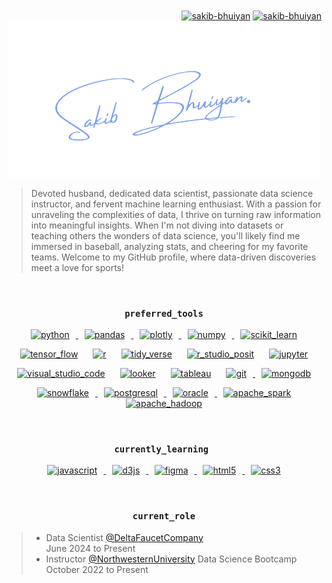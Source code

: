 <div align="right">
<a href="https://linkedin.com/in/sakib-bhuiyan" target="blank"><img align="center" src="https://cdn.simpleicons.org/linkedin/80A4ED" alt="sakib-bhuiyan" height="25" width="25" /></a>
<a href="https://twitter.com/SakibKBhuiyan" target="blank"><img align="center" src="https://cdn.simpleicons.org/x/80A4ED" alt="sakib-bhuiyan" height="25" width="25" /></a>
</div>

<div align="center">
<img src = "logo.png"></img>
</div>

<div align="left">
    <blockquote>
        Devoted husband, dedicated data scientist, passionate data science instructor, and fervent machine learning enthusiast. With a passion for unraveling the complexities of data, I thrive on turning raw information into meaningful insights. When I'm not diving into datasets or teaching others the wonders of data science, you'll likely find me immersed in baseball, analyzing stats, and cheering for my favorite teams. Welcome to my GitHub profile, where data-driven discoveries meet a love for sports!
    </blockquote>
</div>
<br>
<div align = "center" dir = "auto">
    <h3> 
        <code> preferred_tools </code> 
    </h3>

<a href="https://www.python.org" target="_blank" rel="noreferrer"> <img src="https://cdn.simpleicons.org/python/80A4ED" alt="python" width="65" height="65" hspace=10/> </a> <a href="https://pandas.pydata.org/" target="_blank" rel="noreferrer"> <img src="https://cdn.simpleicons.org/pandas/80A4ED" alt="pandas" width="65" height="65" hspace=10 hspace=10/> </a> <a href="https://plotly.com/python/" target="_blank" rel="noreferrer"> <img src="https://cdn.simpleicons.org/plotly/80A4ED" alt="plotly" width="65" height="65" hspace=10/> </a> <a href="https://numpy.org/doc/" target="_blank" rel="noreferrer"> <img src="https://cdn.simpleicons.org/numpy/80A4ED" alt="numpy" width="65" height="65" hspace=10/> </a> <a href="https://scikit-learn.org/" target="_blank" rel="noreferrer"> <img src="https://cdn.simpleicons.org/scikitlearn/80A4ED" alt="scikit_learn" width="65" height="65" hspace=10/></a> 

<a href="https://www.tensorflow.org/" target="_blank" rel="noreferrer"> <img src="https://cdn.simpleicons.org/tensorflow/80A4ED" alt="tensor_flow" width="65" height="65" hspace=10/></a>   <a href="https://www.r-project.org/about.html" target="_blank" rel="noreferrer"> <img src="https://cdn.simpleicons.org/r/80A4ED" alt="r" width="65" height="65" hspace=10/></a>  <a href="https://www.tidyverse.org/" target="_blank" rel="noreferrer"> <img src="https://cdn.simpleicons.org/tidyverse/80A4ED" alt="tidy_verse" width="65" height="65" hspace=10/></a> <a href="https://posit.co/" target="_blank" rel="noreferrer"> <img src="https://cdn.simpleicons.org/posit/80A4ED" alt="r_studio_posit" width="65" height="65" hspace=10/></a> <a href="https://jupyter.org/" target="_blank" rel="noreferrer"> <img src="https://cdn.simpleicons.org/jupyter/80A4ED" alt="jupyter" width="65" height="65" hspace=10/></a> 

<a href="https://code.visualstudio.com/" target="_blank" rel="noreferrer"> <img src="https://cdn.simpleicons.org/visualstudiocode/80A4ED" alt="visual_studio_code" width="65" height="65" hspace=10/></a> <a href="https://lookerstudio.google.com/u/0/" target="_blank" rel="noreferrer"> <img src="https://cdn.simpleicons.org/tableau/80A4ED" alt="looker" width="65" height="65" hspace=10/></a> <a href="https://www.tableau.com/" target="_blank" rel="noreferrer"> <img src="https://cdn.simpleicons.org/looker/80A4ED" alt="tableau" width="65" height="65" hspace=10/></a> <a href="https://git-scm.com/" target="_blank" rel="noreferrer"> <img src="https://cdn.simpleicons.org/git/80A4ED" alt="git" width="65" height="65" hspace=10/> </a> <a href="https://www.mongodb.com/" target="_blank" rel="noreferrer"> <img src="https://cdn.simpleicons.org/mongodb/80A4ED" alt="mongodb" width="65" height="65" hspace=10/> </a>

<a href="https://www.snowflake.com/en/" target="_blank" rel="noreferrer"> <img src="https://cdn.simpleicons.org/snowflake/80A4ED" alt="snowflake" width="65" height="65" hspace=10/> </a> <a href="https://www.postgresql.org" target="_blank" rel="noreferrer"> <img src="https://cdn.simpleicons.org/postgresql/80A4ED" alt="postgresql" width="65" height="65" hspace=10/> </a> <a href="https://www.oracle.com/" target="_blank" rel="noreferrer"> <img src="https://cdn.simpleicons.org/oracle/80A4ED" alt="oracle" width="65" height="65" hspace=10/> </a><a href="https://spark.apache.org/" target="_blank" rel="noreferrer"> <img src="https://cdn.simpleicons.org/apachespark/80A4ED" alt="apache_spark" width="65" height="65" hspace=10/> </a> <a href="https://hadoop.apache.org/" target="_blank" rel="noreferrer"> <img src="https://cdn.simpleicons.org/apachehadoop/80A4ED" alt="apache_hadoop" width="65" height="65" hspace=10/> </a> 

</div>

<br>

<div align="center" dir = "auto">
    <h3> 
        <code>currently_learning </code>
    </h3> 

<a href="https://www.javascript.com/" target="_blank" rel="noreferrer"> <img src="https://cdn.simpleicons.org/javascript/80A4ED" alt="javascript" width="65" height="65" hspace=10/> </a> <a href="https://d3js.org/" target="_blank" rel="noreferrer"> <img src="https://cdn.simpleicons.org/d3.js/80A4ED" alt="d3js" width="65" height="65" hspace=10/> </a> <a href="https://www.figma.com/" target="_blank" rel="noreferrer"> <img src="https://cdn.simpleicons.org/figma/80A4ED" alt="figma" width="65" height="65" hspace=10/> </a> <a href="https://www.w3.org/html/" target="_blank" rel="noreferrer"> <img src="https://cdn.simpleicons.org/html5/80A4ED" alt="html5" width="65" height="65" hspace=10/> </a> <a href="https://www.w3schools.com/css/" target="_blank" rel="noreferrer"> <img src="https://cdn.simpleicons.org/css3/80A4ED" alt="css3" width="65" height="65" hspace=10/> </a> 

</div>

<br>

<div align="center" dir = "auto">
    <h3> 
        <code> current_role </code> 
    </h3>  

<blockquote align="left">
<ul>
    <li>
        Data Scientist <a href="https://www.deltafaucetcompany.com/">@DeltaFaucetCompany</a> <br>
        June 2024 to Present
    <li>
        Instructor <a href="https://www.northwestern.edu/">@NorthwesternUniversity</a> Data Science Bootcamp <br>
        October 2022 to Present
</ul>
</blockquote>

</div>

